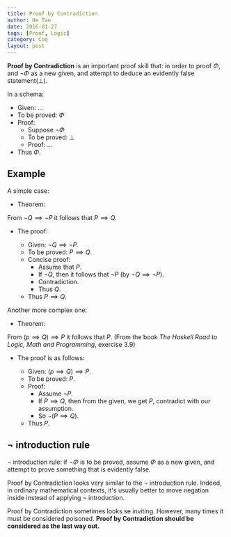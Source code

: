 ```yaml
---
title: Proof by Contradiction
author: He Tao
date: 2016-01-27
tags: [Proof, Logic]
category: Coq
layout: post
---
```


**Proof by Contradiction** is an important proof skill that: in order to proof $\Phi$, and $\neg \Phi$ as a new given, and attempt
to deduce an evidently false statement($\bot$).

In a schema:

+ Given: $\dots$
+ To be proved: $\Phi$
+ Proof:
    + Suppose $\neg \Phi$
    + To be proved: $\bot$
    + Proof: $\dots$
+ Thus $\Phi$.

<!--more-->

Example
-------

A simple case:

+ Theorem:

From $\neg Q \implies \neg P$ it follows that $P \implies Q$.

+ The proof:

    + Given: $\neg Q \implies \neg P$.
    + To be proved: $P \implies Q$.
    + Concise proof:
        + Assume that $P$.
        + If $\neg Q$, then it follows that $\neg P$ (by $\neg Q \implies \neg P$).
        + Contradiction.
        + Thus $Q$.
    + Thus $P \implies Q$.

Another more complex one:

+ Theorem:

From $(p \implies Q) \implies P$ it follows that $P$. (From the book _The Haskell Road to Logic, Math and Programming_,
exercise 3.9)

+ The proof is as follows:

    + Given: $(p \implies Q) \implies P$.
    + To be proved: $P$.
    + Proof:
        + Assume $\neg P$.
        + If $P \implies Q$, then from the given, we get $P$, contradict with our assumption.
        + So $\neg (P \implies Q)$.
    + Thus $P$.

$\neg$ introduction rule
------------------------

$\neg$ introduction rule: if $\neg \Phi$ is to be proved, assume $\Phi$ as a new given, and attempt to
prove something that is evidently false.

Proof by Contradiction looks very similar to the $\neg$ introduction rule. Indeed, in ordinary mathematical contexts,
it's usually better to move negation inside instead of applying $\neg$ introduction.

Proof by Contradiction sometimes looks se inviting. However, many times it must be considered poisoned. **Proof by Contradiction
should be considered as the last way out.**


